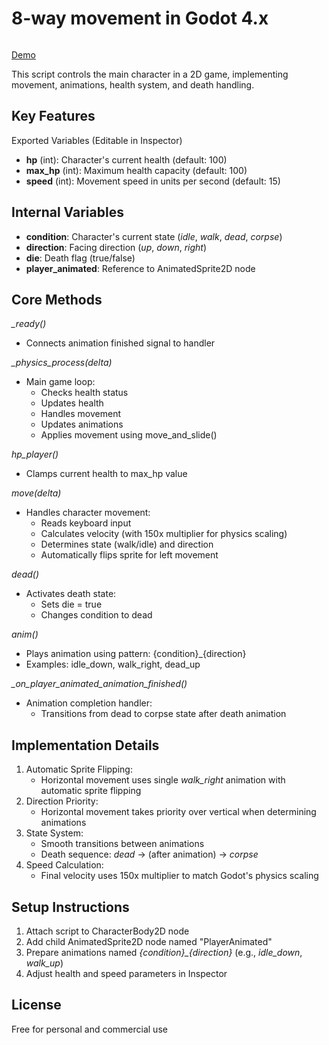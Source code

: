 # 8-way movement in Godot 4.x

<img src="https://img.shields.io/badge/Godot-4.x-%2523478cbf" alt="">

<a href="https://drive.google.com/file/d/1OKjWYZHzxAk7-bTCeyuwRMerKYizqnnY/view?usp=drive_link">Demo</a>

<p>This script controls the main character in a 2D game, implementing movement, animations, health system, and death handling.</p>
<h2>Key Features</h2>
<p>Exported Variables (Editable in Inspector)</p>
<ul>
    <li><b>hp</b> (int): Character's current health (default: 100)</li>
    <li><b>max_hp</b> (int): Maximum health capacity (default: 100)</li>
    <li><b>speed</b> (int): Movement speed in units per second (default: 15)</li>
</ul>

<h2>Internal Variables</h2>
<ul>
    <li><b>condition</b>: Character's current state (<i>idle</i>, <i>walk</i>, <i>dead</i>, <i>corpse</i>)</li>
    <li><b>direction</b>: Facing direction (<i>up</i>, <i>down</i>, <i>right</i>)</li>
    <li><b>die</b>: Death flag (true/false)</li>
    <li><b>player_animated</b>: Reference to AnimatedSprite2D node</li>
</ul>

<h2>Core Methods</h2>
<i>_ready()</i>
<ul>
    <li>Connects animation finished signal to handler</li>
</ul>
    
<i>_physics_process(delta)</i>
<ul>
    <li>Main game loop:
        <ul>
            <li>Checks health status</li>
            <li>Updates health</li>
            <li>Handles movement</li>
            <li>Updates animations</li>
            <li>Applies movement using move_and_slide()</li>
        </ul>
    </li>
</ul>

<i>hp_player()</i>
<ul>
    <li>Clamps current health to max_hp value</li>
</ul>

<i>move(delta)</i>
<ul>
    <li>Handles character movement:
        <ul>
            <li>Reads keyboard input</li>
            <li>Calculates velocity (with 150x multiplier for physics scaling)</li>
            <li>Determines state (walk/idle) and direction</li>
            <li>Automatically flips sprite for left movement</li>
        </ul>
    </li>
</ul>

<i>dead()</i>
<ul>
    <li>Activates death state:
        <ul>
            <li>Sets die = true</li>
            <li>Changes condition to dead</li>
        </ul>
    </li>
</ul>

<i>anim()</i>
<ul>
    <li>Plays animation using pattern: {condition}_{direction}</li>
    <li>Examples: idle_down, walk_right, dead_up</li>
</ul>

<i>_on_player_animated_animation_finished()</i>
<ul>
    <li>Animation completion handler:
        <ul>
            <li>
                Transitions from dead to corpse state after death animation
            </li>
        </ul>
    </li>
</ul>


<h2>Implementation Details</h2>
<ol>
    <li>Automatic Sprite Flipping:
        <ul>
            <li>
                Horizontal movement uses single <i>walk_right</i> animation with automatic sprite flipping
            </li>
        </ul>
    </li>
    <li>Direction Priority:
        <ul>
            <li>
                Horizontal movement takes priority over vertical when determining animations
            </li>
        </ul>
    </li>
    <li>State System:
        <ul>
            <li>
                Smooth transitions between animations
            </li>
            <li>
                Death sequence: <i>dead</i> → (after animation) → <i>corpse</i>
            </li>
        </ul>
    </li>
    <li>Speed Calculation:
        <ul>
            <li>Final velocity uses 150x multiplier to match Godot's physics scaling</li>
        </ul>
    </li>
</ol>

<h2>Setup Instructions</h2>
<ol>
    <li>Attach script to CharacterBody2D node</li>
    <li>Add child AnimatedSprite2D node named "PlayerAnimated"</li>
    <li>Prepare animations named <i>{condition}_{direction}</i> (e.g., <i>idle_down</i>, <i>walk_up</i>)</li>
    <li>Adjust health and speed parameters in Inspector</li>
</ol>


## License

Free for personal and commercial use
